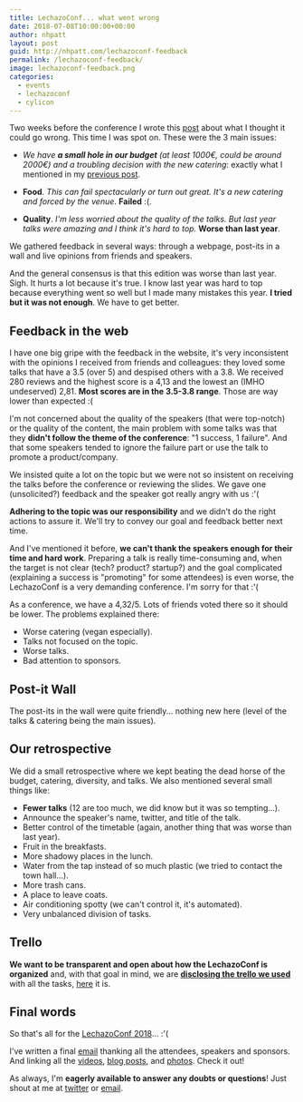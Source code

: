 ```yaml
---
title: LechazoConf... what went wrong
date: 2018-07-08T10:00:00+00:00
author: nhpatt
layout: post
guid: http://nhpatt.com/lechazoconf-feedback
permalink: /lechazoconf-feedback/
image: lechazoconf-feedback.png
categories:
  - events
  - lechazoconf
  - cylicon
---
```


Two weeks before the conference I wrote this [post](../before-lechazo) about what I thought it could go wrong. This time I was spot on. These were
the 3 main issues:

* *We have **a small hole in our budget** (at least 1000€, could be around 2000€) and a troubling decision with the new
 catering*: exactly what I mentioned in my [previous post](../lechazoconf2018-budget).
 
* **Food**. *This can fail spectacularly or turn out great. It's a new catering and forced by the venue*. **Failed** :(.
 
* **Quality**. *I'm less worried about the quality of the talks. But last year talks were amazing and I think it's hard to top.*
**Worse than last year**.

We gathered feedback in several ways: through a webpage, post-its in a wall and live opinions from friends and speakers. 

And the general consensus is that this edition was worse than last year. Sigh. It hurts a lot because it's true. I know last year
was hard to top because everything went so well but I made many mistakes this year. **I tried but it was not enough**. We have to get better.

## Feedback in the web

I have one big gripe with the feedback in the website, it's very inconsistent with the opinions I received from friends 
and colleagues: they loved some talks that have a 3.5 (over 5) and despised others with a 3.8. We received 280 reviews and 
the highest score is a 4,13 and the lowest an (IMHO undeserved) 2,81. **Most scores are in the 3.5-3.8 range**. Those are way lower than expected :(

I'm not concerned about the quality of the speakers (that were top-notch) or the quality of the content, the main problem
 with some talks was that they **didn't follow the theme of the conference**: "1 success, 1 failure". And that
some speakers tended to ignore the failure part or use the talk to promote a product/company. 

We insisted quite a lot on the topic but we were not so insistent on receiving the talks before the conference or reviewing 
the slides. We gave one (unsolicited?) feedback and the speaker got really angry with us :'(

**Adhering to the topic was our responsibility** and we didn't do the right actions to assure it. 
We'll try to convey our goal and feedback better next time.

And I've mentioned it before, **we can't thank the speakers enough for their time and hard work**. Preparing a talk is
really time-consuming and, when the target is not clear (tech? product? startup?) and the goal complicated (explaining a success
is "promoting" for some attendees) is even worse, the LechazoConf is a very demanding conference. I'm sorry for that :'(

As a conference, we have a 4,32/5. Lots of friends voted there so it should be lower. The problems explained there:

* Worse catering (vegan especially).
* Talks not focused on the topic.
* Worse talks.
* Bad attention to sponsors.

## Post-it Wall

The post-its in the wall were quite friendly... nothing new here (level of the talks & catering being the main issues).

## Our retrospective

We did a small retrospective where we kept beating the dead horse of the budget, catering, diversity, and talks. 
We also mentioned several small things like:

* **Fewer talks** (12 are too much, we did know but it was so tempting...).
* Announce the speaker's name, twitter, and title of the talk.
* Better control of the timetable (again, another thing that was worse than last year).
* Fruit in the breakfasts.
* More shadowy places in the lunch.
* Water from the tap instead of so much plastic (we tried to contact the town hall...).
* More trash cans.
* A place to leave coats.
* Air conditioning spotty (we can't control it, it's automated).
* Very unbalanced division of tasks.

## Trello

**We want to be transparent and open about how the LechazoConf is organized** and, with that goal in mind, 
we are **[disclosing the trello we used](https://trello.com/b/1yih5KIG/lechazoconf-2018)** with all the tasks, [here](https://trello.com/b/1yih5KIG/lechazoconf-2018) it is.
 
## Final words
 
So that's all for the [LechazoConf 2018](https://lechazoconf.com)... :'(

I've written a final [email](https://mailchi.mp/2fb27b7d1e4b/lechazoconf-ultimo-correo) thanking all the attendees, speakers and sponsors. And linking all the [videos](https://www.youtube.com/watch?v=oJTyvFwDPMM&list=PL5Gftzmh1mO7mcYBJmNVsBqdo-6jp0oCm), [blog posts](https://lechazoconf.com/), and [photos](https://www.flickr.com/photos/xurxosanz/sets/72157667152481927/). Check it out!

As always, I'm **eagerly available to answer any doubts or questions**! Just shout at me at [twitter](https://twitter.com/nhpatt) or [email](mailto:nhpatt@gmail.com).